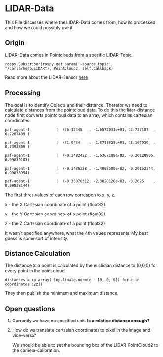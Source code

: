 # LIDAR-Data

This File discusses where the LIDAR-Data comes from, how its processed and how we could possibly use it.

## Origin

LIDAR-Data comes in Pointclouds from a specific LIDAR-Topic.

`rospy.Subscriber(rospy.get_param('~source_topic', "/carla/hero/LIDAR"),
                         PointCloud2, self.callback)`

Read more about the LIDAR-Sensor [here](https://github.com/una-auxme/paf/blob/main/doc/perception/lidar_distance_utility.md)

## Processing

The goal is to identify Objects and their distance. Therefor we need to calculate distances from the pointcloud data.
To do this the lidar-distance node first converts pointcloud data to an array, which contains cartesian coordinates.

`paf-agent-1            |  (76.12445   , -1.6572031e+01, 13.737187  , 0.7287409 )`

`paf-agent-1            |  (71.9434    , -1.8718828e+01, 13.107929  , 0.7393809 )`

`paf-agent-1            |  (-0.3482422 , -1.6367188e-02, -0.20128906, 0.99839103)`

`paf-agent-1            |  (-0.3486328 , -1.4062500e-02, -0.20152344, 0.99838954)`

`paf-agent-1            |  (-0.35070312, -2.3828126e-03, -0.2025    , 0.99838144)`

The first three values of each row correspon to x, y, z.

x - the X Cartesian coordinate of a point (float32)

y - the Y Cartesian coordinate of a point (float32)

z - the Z Cartesian coordinate of a point (float32)

It wasn´t specified anywhere, what the 4th values represents. My best guess is some sort of intensity.

## Distance Calculation

The distance to a point is calculated by the euclidian distance to (0,0,0) for every point in the point cloud.

`distances = np.array(
            [np.linalg.norm(c - [0, 0, 0]) for c in coordinates_xyz])`

They then publish the minimum and maximum distance.

## Open questions

1. Currently we have no specified unit.
    **Is a relative distance enough?**

2. How do we translate cartesian coordinates to pixel in the Image and vice-versa?

   We should be able to set the bounding box of the LIDAR-PointCloud2 to the camera-calibration.
